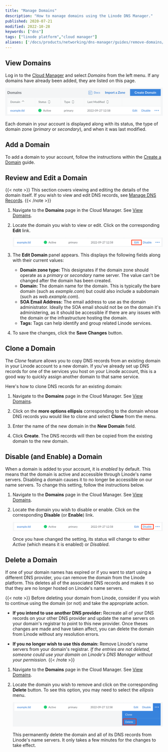 ```yaml
---
title: "Manage Domains"
description: "How to manage domains using the Linode DNS Manager."
published: 2020-07-21
modified: 2022-10-28
keywords: ["dns"]
tags: ["linode platform","cloud manager"]
aliases: ['/docs/products/networking/dns-manager/guides/remove-domains/']
---
```


## View Domains

Log in to the [Cloud Manager](https://cloud.linode.com) and select *Domains* from the left menu. If any domains have already been added, they are listed on this page.

![Screenshot of the Domains listing page in Cloud Manager](view-domains.png)

Each domain in your account is displayed along with its status, the type of domain zone (*primary* or *secondary*), and when it was last modified.

## Add a Domain

To add a domain to your account, follow the instructions within the [Create a Domain](/docs/products/networking/dns-manager/guides/create-domain/) guide.

## Review and Edit a Domain

{{< note >}}
This section covers viewing and editing the details of the domain itself. If you wish to view and edit DNS records, see [Manage DNS Records](/docs/products/networking/dns-manager/guides/manage-dns-records/).
{{< /note >}}

1. Navigate to the **Domains** page in the Cloud Manager. See [View Domains](#view-domains).

1. Locate the domain you wish to view or edit. Click on the corresponding **Edit** link.

    ![Screenshot of a domain entry with the Edit button highlighted](edit-domain-details.png)

1. The **Edit Domain** panel appears. This displays the following fields along with their current values:

    - **Domain zone type:** This designates if the domain zone should operate as a *primary* or *secondary* name server. The value can't be changed after the domain has been created.
    - **Domain:** The domain name for the domain. This is typically the bare domain (such as *example.com*) but could also include a subdomain (such as *web.example.com*).
    - **SOA Email Address:** The email address to use as the domain administrator. Ideally the SOA email should not be on the domain it's administering, as it should be accessible if there are any issues with the domain or the infrastructure hosting the domain.
    - **Tags:** Tags can help identify and group related Linode services.

1. To save the changes, click the **Save Changes** button.

## Clone a Domain

The *Clone* feature allows you to copy DNS records from an existing domain in your Linode account to a new domain. If you've already set up DNS records for one of the services you host on your Linode account, this is a good way to quickly assign another domain to that same service.

Here's how to clone DNS records for an existing domain:

1. Navigate to the **Domains** page in the Cloud Manager. See [View Domains](#view-domains).

1.  Click on the **more options ellipsis** corresponding to the domain whose DNS records you would like to clone and select **Clone** from the menu.

1.  Enter the name of the new domain in the **New Domain** field.

1.  Click **Create**. The DNS records will then be copied from the existing domain to the new domain.

## Disable (and Enable) a Domain

When a domain is added to your account, it is *enabled* by default. This means that the domain is active and accessible through Linode's name servers. Disabling a domain causes it to no longer be accessible on our name servers. To change this setting, follow the instructions below.

1. Navigate to the **Domains** page in the Cloud Manager. See [View Domains](#view-domains).

1. Locate the domain you wish to disable or enable. Click on the corresponding **Disable** (or **Enable**) link.

    ![Screenshot of a domain entry with the Disable button highlighted](disable-domain.png)

    Once you have changed the setting, its status will change to either *Active* (which means it is enabled) or *Disabled*.

## Delete a Domain

If one of your domain names has expired or if you want to start using a different DNS provider, you can remove the domain from the Linode platform. This deletes all of the associated DNS records and makes it so that they are no longer hosted on Linode's name servers.

{{< note >}}
Before deleting your domain from Linode, consider if you wish to continue using the domain (or not) and take the appropriate action.

- **If you intend to use another DNS provider:** Recreate all of your DNS records on your other DNS provider and update the name servers on your domain's registrar to point to this new provider. Once theses changes are made and have taken affect, you can delete the domain from Linode without any resolution errors.

- **If you no longer wish to use this domain:** Remove Linode's name servers from your domain's registrar. *If the entries are not deleted, someone could use your domain on Linode's DNS Manager without your permission.*
{{< /note >}}

1. Navigate to the **Domains** page in the Cloud Manager. See [View Domains](#view-domains).

1. Locate the domain you wish to remove and click on the corresponding **Delete** button. To see this option, you may need to select the *ellipsis* menu.

    ![Screenshot of a domain entry with the Delete button highlighted](delete-domain.png)

    This permanently delete the domain and all of its DNS records from Linode's name servers. It only takes a few minutes for the changes to take effect.